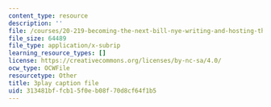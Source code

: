 ```yaml
---
content_type: resource
description: ''
file: /courses/20-219-becoming-the-next-bill-nye-writing-and-hosting-the-educational-show-january-iap-2015/313481bffcb15f0eb08f70d8cf64f1b5_ftrKlCmELm4.vtt
file_size: 64489
file_type: application/x-subrip
learning_resource_types: []
license: https://creativecommons.org/licenses/by-nc-sa/4.0/
ocw_type: OCWFile
resourcetype: Other
title: 3play caption file
uid: 313481bf-fcb1-5f0e-b08f-70d8cf64f1b5
---
```


